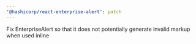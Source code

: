 ```yaml
---
'@hashicorp/react-enterprise-alert': patch
---
```


Fix EnterpriseAlert so that it does not potentially generate invalid markup when used inline
